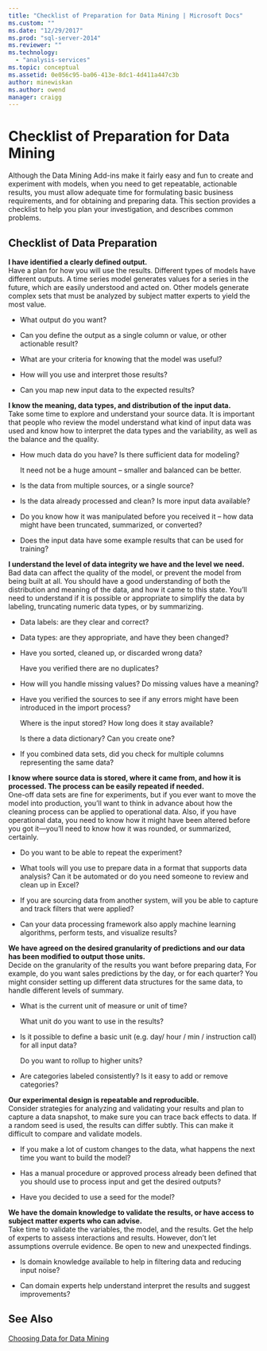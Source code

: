 ```yaml
---
title: "Checklist of Preparation for Data Mining | Microsoft Docs"
ms.custom: ""
ms.date: "12/29/2017"
ms.prod: "sql-server-2014"
ms.reviewer: ""
ms.technology: 
  - "analysis-services"
ms.topic: conceptual
ms.assetid: 0e056c95-ba06-413e-8dc1-4d411a447c3b
author: minewiskan
ms.author: owend
manager: craigg
---
```

# Checklist of Preparation for Data Mining
  Although the Data Mining Add-ins make it fairly easy and fun to create and experiment with models, when you need to get repeatable, actionable results, you must allow adequate time for formulating basic business requirements, and for obtaining and preparing data. This section provides a checklist to help you plan your investigation, and describes common problems.  
  
## Checklist of Data Preparation  
 **I have identified a clearly defined output.**  
 Have a plan for how you will use the results. Different types of models have different outputs. A time series model generates values for a series in the future, which are easily understood and acted on. Other models generate complex sets that must be analyzed by subject matter experts to yield the most value.  
  
-   What output do you want?  
  
-   Can you define the output as a single column or value, or other actionable result?  
  
-   What are your criteria for knowing that the model was useful?  
  
-   How will you use and interpret those results?  
  
-   Can you map new input data to the expected results?  
  
 **I know the meaning, data types, and distribution of the input data.**  
 Take some time to explore and understand your source data. It is important that people who review the model understand what kind of input data was used and know how to interpret the data types and the variability, as well as the balance and the quality.  
  
-   How much data do you have? Is there sufficient data for modeling?  
  
     It need not be a huge amount – smaller and balanced can be better.  
  
-   Is the data from multiple sources, or a single source?  
  
-   Is the data already processed and clean? Is more input data available?  
  
-   Do you know how it was manipulated before you received it – how data might have been truncated, summarized, or converted?  
  
-   Does the input data have some example results that can be used for training?  
  
 **I understand the level of data integrity we have and the level we need.**  
 Bad data can affect the quality of the model, or prevent the model from being built at all. You should have a good understanding of both the distribution and meaning of the data, and how it came to this state. You’ll need to understand if it is possible or appropriate to simplify the data by labeling, truncating numeric data types, or by summarizing.  
  
-   Data labels: are they clear and correct?  
  
-   Data types: are they appropriate, and have they been changed?  
  
-   Have you sorted, cleaned up, or discarded wrong data?  
  
     Have you verified there are no duplicates?  
  
-   How will you handle missing values? Do missing values have a meaning?  
  
-   Have you verified the sources to see if any errors might have been introduced in the import process?  
  
     Where is the input stored? How long does it stay available?  
  
     Is there a data dictionary? Can you create one?  
  
-   If you combined data sets, did you check for multiple columns representing the same data?  
  
 **I know where source data is stored, where it came from, and how it is processed. The process can be easily repeated if needed.**  
 One-off data sets are fine for experiments, but if you ever want to move the model into production, you’ll want to think in advance about how the cleaning process can be applied to operational data. Also, if you have operational data, you need to know how it might have been altered before you got it—you’ll need to know how it was rounded, or summarized, certainly.  
  
-   Do you want to be able to repeat the experiment?  
  
-   What tools will you use to prepare data in a format that supports data analysis? Can it be automated or do you need someone to review and clean up in Excel?  
  
-   If you are sourcing data from another system, will you be able to capture and track filters that were applied?  
  
-   Can your data processing framework also apply machine learning algorithms, perform tests, and visualize results?  
  
 **We have agreed on the desired granularity of predictions and our data has been modified to output those units.**  
 Decide on the granularity of the results you want before preparing data, For example, do you want sales predictions by the day, or for each quarter? You might consider setting up different data structures for the same data, to handle different levels of summary.  
  
-   What is the current unit of measure or unit of time?  
  
     What unit do you want to use in the results?  
  
-   Is it possible to define a basic unit (e.g. day/ hour / min / instruction call) for all input data?  
  
     Do you want to rollup to higher units?  
  
-   Are categories labeled consistently? Is it easy to add or remove categories?  
  
 **Our experimental design is repeatable and reproducible.**  
 Consider strategies for analyzing and validating your results and plan to capture a data snapshot, to make sure you can trace back effects to data. If a random seed is used, the results can differ subtly. This can make it difficult to compare and validate models.  
  
-   If you make a lot of custom changes to the data, what happens the next time you want to build the model?  
  
-   Has a manual procedure or approved process already been defined that you should use to process input and get the desired outputs?  
  
-   Have you decided to use a seed for the model?  
  
 **We have the domain knowledge to validate the results, or have access to subject matter experts who can advise.**  
 Take time to validate the variables, the model, and the results. Get the help of experts to assess interactions and results. However, don’t let assumptions overrule evidence. Be open to new and unexpected findings.  
  
-   Is domain knowledge available to help in filtering data and reducing input noise?  
  
-   Can domain experts help understand interpret the results and suggest improvements?  
  
## See Also  
 [Choosing Data for Data Mining](choosing-data-for-data-mining.md)  
  
  
